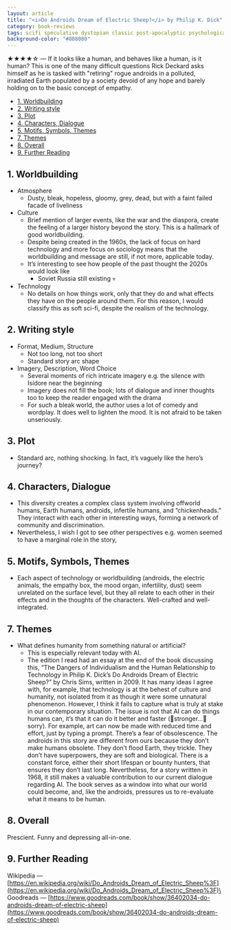 ```yaml
---
layout: article
title: "<i>Do Androids Dream of Electric Sheep?</i> by Philip K. Dick"
category: book-reviews
tags: scifi speculative dystopian classic post-apocalyptic psychological
background-color: "#808080"
---
```

★★★★☆ — If it looks like a human, and behaves like a human, is it human? This is one of the many difficult questions Rick Deckard asks himself as he is tasked with "retiring" rogue androids in a polluted, irradiated Earth populated by a society devoid of any hope and barely holding on to the basic concept of empathy.

<!--split-->

- [1. Worldbuilding](#1-worldbuilding)
- [2. Writing style](#2-writing-style)
- [3. Plot](#3-plot)
- [4. Characters, Dialogue](#4-characters-dialogue)
- [5. Motifs, Symbols, Themes](#5-motifs-symbols-themes)
- [7. Themes](#7-themes)
- [8. Overall](#8-overall)
- [9. Further Reading](#9-further-reading)

<!--split-->

## 1. Worldbuilding
* Atmosphere
  * Dusty, bleak, hopeless, gloomy, grey, dead, but with a faint failed facade of liveliness
* Culture
  * Brief mention of larger events, like the war and the diaspora, create the feeling of a larger history beyond the story. This is a hallmark of good worldbuilding.
  * Despite being created in the 1960s, the lack of focus on hard technology and more focus on sociology means that the worldbuilding and message are still, if not more, applicable today.
  * It’s interesting to see how people of the past thought the 2020s would look like
    * Soviet Russia still existing 💀
* Technology
  * No details on how things work, only that they do and what effects they have on the people around them. For this reason, I would classify this as soft sci-fi, despite the realism of the technology.

## 2. Writing style
* Format, Medium, Structure
  * Not too long, not too short
  * Standard story arc shape
* Imagery, Description, Word Choice
  * Several moments of rich intricate imagery e.g. the silence with Isidore near the beginning
  * Imagery does not fill the book; lots of dialogue and inner thoughts too to keep the reader engaged with the drama
  * For such a bleak world, the author uses a lot of comedy and wordplay. It does well to lighten the mood. It is not afraid to be taken unseriously.

## 3. Plot
* Standard arc, nothing shocking. In fact, it’s vaguely like the hero’s journey?

## 4. Characters, Dialogue
* This diversity creates a complex class system involving offworld humans, Earth humans, androids, infertile humans, and “chickenheads.” They interact with each other in interesting ways, forming a network of community and discrimination.
* Nevertheless, I wish I got to see other perspectives e.g. women seemed to have a marginal role in the story, 

## 5. Motifs, Symbols, Themes
* Each aspect of technology or worldbuilding (androids, the electric animals, the empathy box, the mood organ, infertility, dust) seem unrelated on the surface level, but they all relate to each other in their effects and in the thoughts of the characters. Well-crafted and well-integrated.

## 7. Themes
* What defines humanity from something natural or artificial?
  * This is especially relevant today with AI.
  * The edition I read had an essay at the end of the book discussing this, “The Dangers of Individualism and the Human Relationship to Technology in Philip K. Dick’s Do Androids Dream of Electric Sheep?” by Chris Sims, written in 2009. It has many ideas I agree with, for example, that technology is at the behest of culture and humanity, not isolated from it as though it were some unnatural phenomenon. However, I think it fails to capture what is truly at stake in our contemporary situation. The issue is not that AI can do things humans can, it’s that it can do it better and faster (🎵stronger…🎵 sorry). For example, art can now be made with reduced time and effort, just by typing a prompt. There’s a fear of obsolescence. The androids in this story are different from ours because they don’t make humans obsolete. They don’t flood Earth, they trickle. They don’t have superpowers, they are soft and biological. There is a constant force, either their short lifespan or bounty hunters, that ensures they don’t last long. Nevertheless, for a story written in 1968, it still makes a valuable contribution to our current dialogue regarding AI. The book serves as a window into what our world could become, and, like the androids, pressures us to re-evaluate what it means to be human.

## 8. Overall
Prescient. Funny and depressing all-in-one.

## 9. Further Reading
Wikipedia — [https://en.wikipedia.org/wiki/Do_Androids_Dream_of_Electric_Sheep%3F](https://en.wikipedia.org/wiki/Do_Androids_Dream_of_Electric_Sheep%3F)\
Goodreads — [https://www.goodreads.com/book/show/36402034-do-androids-dream-of-electric-sheep](https://www.goodreads.com/book/show/36402034-do-androids-dream-of-electric-sheep)